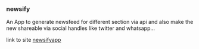 ### newsify

An App to generate newsfeed for different section via api and also make the new shareable via social handles like twitter and whatsapp...

link to site [newsifyapp](https://newsifyapp.netlify.com/)
